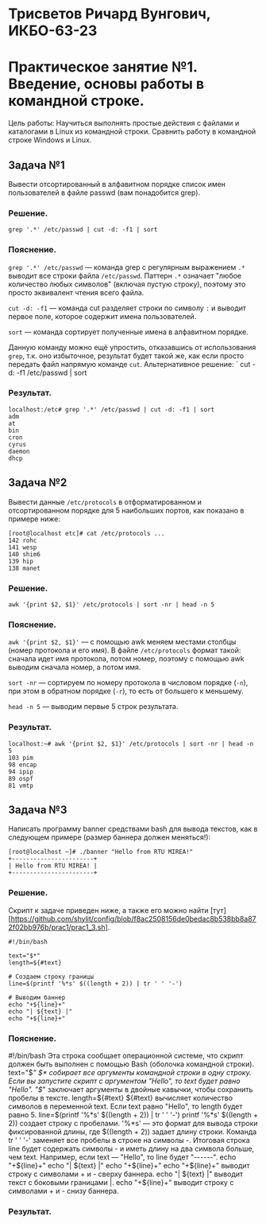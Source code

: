# Трисветов Ричард Вунгович, ИКБО-63-23
# Практическое занятие №1. Введение, основы работы в командной строке.
Цель работы: Научиться выполнять простые действия с файлами и каталогами в Linux из командной строки. Сравнить работу в командной строке Windows и Linux.
## Задача №1
Вывести отсортированный в алфавитном порядке список имен пользователей в файле passwd (вам понадобится grep).
### Решение.
``` grep '.*' /etc/passwd | cut -d: -f1 | sort ```
### Пояснение.
` grep '.*' /etc/passwd ` — команда grep с регулярным выражением ` .* ` выводит все строки файла ` /etc/passwd `. Паттерн ` .* ` означает "любое количество любых символов" (включая пустую строку), поэтому это просто эквивалент чтения всего файла.

` cut -d: -f1 ` — команда cut разделяет строки по символу ` : ` и выводит первое поле, которое содержит имена пользователей.

` sort ` — команда сортирует полученные имена в алфавитном порядке.

Данную команду можно ещё упростить, отказавшись от использования ` grep `, т.к. оно избыточное, результат будет такой же, как если просто передать файл напрямую команде ` cut `.
Альтернативное решение: ` cut -d: -f1 /etc/passwd | sort

### Результат.
```
localhost:/etc# grep '.*' /etc/passwd | cut -d: -f1 | sort
adm
at
bin
cron
cyrus
daemon
dhcp
````

## Задача №2
Вывести данные ` /etc/protocols ` в отформатированном и отсортированном порядке для 5 наибольших портов, как показано в примере ниже:
```
[root@localhost etc]# cat /etc/protocols ...
142 rohc
141 wesp
140 shim6
139 hip
138 manet
```
### Решение.
``` awk '{print $2, $1}' /etc/protocols | sort -nr | head -n 5 ```
### Пояснение.
` awk '{print $2, $1}' ` — с помощью awk меняем местами столбцы (номер протокола и его имя). В файле ` /etc/protocols ` формат такой: сначала идет имя протокола, потом номер, поэтому с помощью awk выводим сначала номер, а потом имя.

` sort -nr ` — сортируем по номеру протокола в числовом порядке (` -n `), при этом в обратном порядке (` -r `), то есть от большего к меньшему.

` head -n 5 ` — выводим первые 5 строк результата.

### Результат.
```
localhost:~# awk '{print $2, $1}' /etc/protocols | sort -nr | head -n 5
103 pim
98 encap
94 ipip
89 ospf
81 vmtp
```

## Задача №3
Написать программу banner средствами bash для вывода текстов, как в следующем примере (размер баннера должен меняться!):
```
[root@localhost ~]# ./banner "Hello from RTU MIREA!"
+-----------------------+
| Hello from RTU MIREA! |
+-----------------------+
```
### Решение.
Скрипт к задаче приведен ниже, а также его можно найти [тут][https://github.com/shylit/config/blob/f8ac2508156de0bedac8b538bb8a872f02bb976b/prac1/prac1_3.sh].
```
#!/bin/bash

text="$*"
length=${#text}

# Создаем строку границы
line=$(printf '%*s' $((length + 2)) | tr ' ' '-')

# Выводим баннер
echo "+${line}+"
echo "| ${text} |"
echo "+${line}+"

```
### Пояснение.
#!/bin/bash
Эта строка сообщает операционной системе, что скрипт должен быть выполнен с помощью Bash (оболочка командной строки).
text="$*"
$* собирает все аргументы командной строки в одну строку. Если вы запустите скрипт с аргументом "Hello", то text будет равно "Hello".
"$*" заключает аргументы в двойные кавычки, чтобы сохранить пробелы в тексте.
length=${#text}
${#text} вычисляет количество символов в переменной text. Если text равно "Hello", то length будет равно 5.
line=$(printf '%*s' $((length + 2)) | tr ' ' '-')
printf '%*s' $((length + 2)) создает строку с пробелами. '%*s' — это формат для вывода строки фиксированной длины, где $((length + 2)) задает длину строки.
Команда tr ' ' '-' заменяет все пробелы в строке на символы -.
Итоговая строка line будет содержать символы - и иметь длину на два символа больше, чем text. Например, если text — "Hello", то line будет "------".
echo "+${line}+"
echo "| ${text} |"
echo "+${line}+"
echo "+${line}+" выводит строку с символами + и - сверху баннера.
echo "| ${text} |" выводит текст с боковыми границами |.
echo "+${line}+" выводит строку с символами + и - снизу баннера.
### Результат.
```

```
